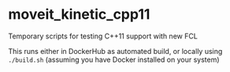 # moveit_kinetic_cpp11
Temporary scripts for testing C++11 support with new FCL

This runs either in DockerHub as automated build, or locally using ``./build.sh`` (assuming you have Docker installed on your system)

